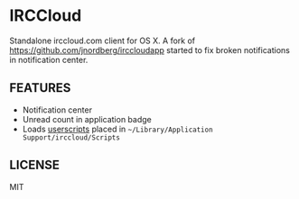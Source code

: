 IRCCloud
============

Standalone irccloud.com client for OS X. A fork of
https://github.com/jnordberg/irccloudapp started to fix broken notifications in
notification center.

FEATURES
--------

* Notification center
* Unread count in application badge
* Loads [userscripts](http://userscripts.org/) placed in `~/Library/Application Support/irccloud/Scripts`

LICENSE
-------

MIT

